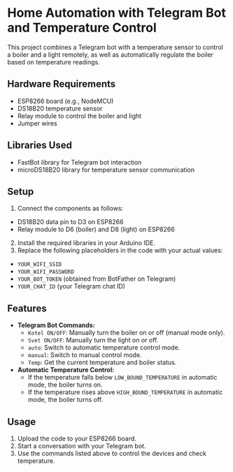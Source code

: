 # Home Automation with Telegram Bot and Temperature Control

This project combines a Telegram bot with a temperature sensor to control a boiler and a light remotely, as well as automatically regulate the boiler based on temperature readings.

## Hardware Requirements

- ESP8266 board (e.g., NodeMCU)
- DS18B20 temperature sensor
- Relay module to control the boiler and light
- Jumper wires

## Libraries Used

- FastBot library for Telegram bot interaction
- microDS18B20 library for temperature sensor communication

## Setup

1. Connect the components as follows:
  - DS18B20 data pin to D3 on ESP8266
  - Relay module to D6 (boiler) and D8 (light) on ESP8266
2. Install the required libraries in your Arduino IDE.
3. Replace the following placeholders in the code with your actual values:
  - `YOUR_WIFI_SSID`
  - `YOUR_WIFI_PASSWORD`
  - `YOUR_BOT_TOKEN` (obtained from BotFather on Telegram)
  - `YOUR_CHAT_ID` (your Telegram chat ID)

## Features

- **Telegram Bot Commands:**
  - `Kotel ON/OFF`: Manually turn the boiler on or off (manual mode only).
  - `Svet ON/OFF`: Manually turn the light on or off.
  - `auto`: Switch to automatic temperature control mode.
  - `manual`: Switch to manual control mode.
  - `Temp`: Get the current temperature and boiler status.
- **Automatic Temperature Control:**
  - If the temperature falls below `LOW_BOUND_TEMPERATURE` in automatic mode, the boiler turns on.
  - If the temperature rises above `HIGH_BOUND_TEMPERATURE` in automatic mode, the boiler turns off.

## Usage

1. Upload the code to your ESP8266 board.
2. Start a conversation with your Telegram bot.
3. Use the commands listed above to control the devices and check temperature.
